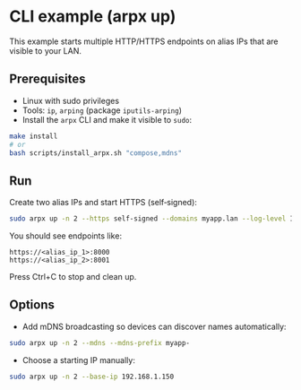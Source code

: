 # CLI example (arpx up)

This example starts multiple HTTP/HTTPS endpoints on alias IPs that are visible to your LAN.

## Prerequisites

- Linux with sudo privileges
- Tools: `ip`, `arping` (package `iputils-arping`)
- Install the `arpx` CLI and make it visible to `sudo`:

```bash
make install
# or
bash scripts/install_arpx.sh "compose,mdns"
```

## Run

Create two alias IPs and start HTTPS (self‑signed):

```bash
sudo arpx up -n 2 --https self-signed --domains myapp.lan --log-level INFO
```

You should see endpoints like:

```
https://<alias_ip_1>:8000
https://<alias_ip_2>:8001
```

Press Ctrl+C to stop and clean up.

## Options

- Add mDNS broadcasting so devices can discover names automatically:

```bash
sudo arpx up -n 2 --mdns --mdns-prefix myapp-
```

- Choose a starting IP manually:

```bash
sudo arpx up -n 2 --base-ip 192.168.1.150
```
